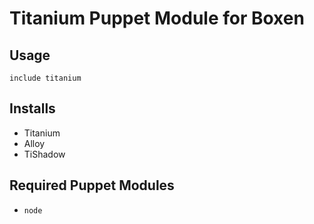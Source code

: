 # Titanium Puppet Module for Boxen

## Usage

```puppet
include titanium
```
## Installs
- Titanium
- Alloy
- TiShadow

## Required Puppet Modules

* `node`
